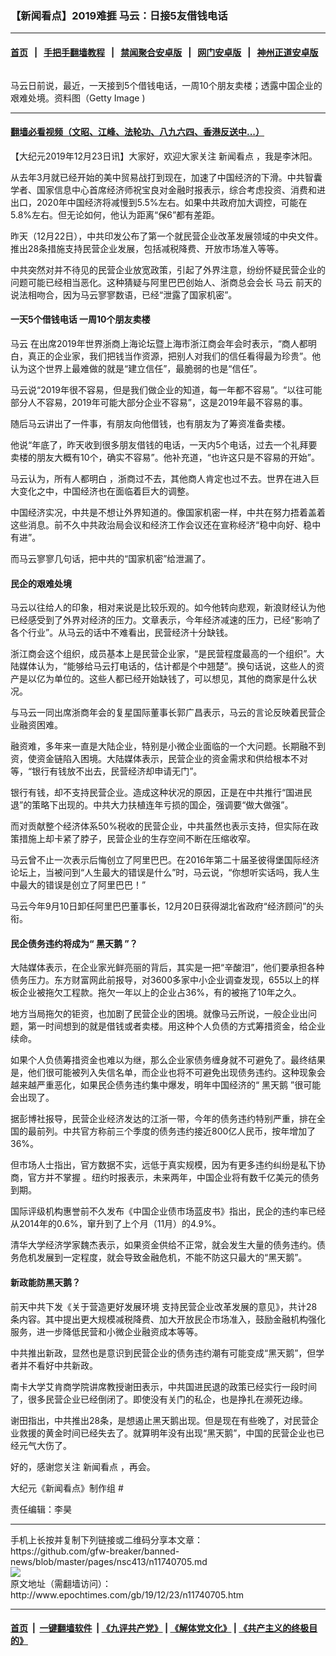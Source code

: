 ### 【新闻看点】2019难捱 马云：日接5友借钱电话
------------------------

#### [首页](https://github.com/gfw-breaker/banned-news/blob/master/README.md) &nbsp;&nbsp;|&nbsp;&nbsp; [手把手翻墙教程](https://github.com/gfw-breaker/guides/wiki) &nbsp;&nbsp;|&nbsp;&nbsp; [禁闻聚合安卓版](https://github.com/gfw-breaker/bn-android) &nbsp;&nbsp;|&nbsp;&nbsp; [网门安卓版](https://github.com/oGate2/oGate) &nbsp;&nbsp;|&nbsp;&nbsp; [神州正道安卓版](https://github.com/SzzdOgate/update) 



<div><img alt="" class="aligncenter wp-post-image" src="http://i.epochtimes.com/assets/uploads/2019/09/1409180658462039.jpg"/>
<div class="red16 caption">
 <p>
  马云日前说，最近，一天接到5个借钱电话，一周10个朋友卖楼；透露中国企业的艰难处境。资料图（Getty Image )
 </p>
</div>
</div><hr/>

#### [翻墙必看视频（文昭、江峰、法轮功、八九六四、香港反送中...）](https://github.com/gfw-breaker/banned-news/blob/master/pages/link3.md)

<div><p>
 【大纪元2019年12月23日讯】大家好，欢迎大家关注
 <ok href="http://www.epochtimes.com/gb/tag/%E6%96%B0%E9%97%BB%E7%9C%8B%E7%82%B9.html">
  新闻看点
 </ok>
 ，我是李沐阳。
</p>
<p>
 从去年3月就已经开始的美中贸易战打到现在，加速了中国经济的下滑。中共智囊学者、国家信息中心首席经济师祝宝良对金融时报表示，综合考虑投资、消费和进出口，2020年中国经济将减慢到5.5%左右。如果中共政府加大调控，可能在5.8%左右。但无论如何，他认为距离“保6”都有差距。
</p>
<p>
 昨天（12月22日），中共印发公布了第一个就民营企业改革发展领域的中央文件。推出28条措施支持民营企业发展，包括减税降费、开放市场准入等等。
</p>
<p>
 中共突然对并不待见的民营企业放宽政策，引起了外界注意，纷纷怀疑民营企业的问题可能已经相当恶化。这种猜疑与阿里巴巴创始人、浙商总会会长
 <ok href="http://www.epochtimes.com/gb/tag/%E9%A9%AC%E4%BA%91.html">
  马云
 </ok>
 前天的说法相吻合，因为马云寥寥数语，已经“泄露了国家机密”。
</p>
<h4>
 一天5个借钱电话 一周10个朋友卖楼
</h4>
<p>
 <ok href="http://www.epochtimes.com/gb/tag/%E9%A9%AC%E4%BA%91.html">
  马云
 </ok>
 在出席2019年世界浙商上海论坛暨上海市浙江商会年会时表示，“商人都明白，真正的企业家，我们把钱当作资源，把别人对我们的信任看得最为珍贵”。他认为这个世界上最难做的就是“建立信任”，最脆弱的也是“信任”。
</p>
<p>
 马云说“2019年很不容易，但是我们做企业的知道，每一年都不容易”。“以往可能部分人不容易，2019年可能大部分企业不容易”，这是2019年最不容易的事。
</p>
<p>
 随后马云讲出了一件事，有朋友向他借钱，也有朋友为了筹资准备卖楼。
</p>
<p>
 他说“年底了，昨天收到很多朋友借钱的电话，一天内5个电话，过去一个礼拜要卖楼的朋友大概有10个，确实不容易”。他补充道，“也许这只是不容易的开始”。
</p>
<p>
 马云认为，所有人都明白 ，浙商过不去，其他商人肯定也过不去。世界在进入巨大变化之中，中国经济也在面临着巨大的调整。
</p>
<p>
 中国经济实况，中共是不想让外界知道的。像国家机密一样，中共在努力捂着盖着这些消息。前不久中共政治局会议和经济工作会议还在宣称经济“稳中向好、稳中有进”。
</p>
<p>
 而马云寥寥几句话，把中共的“国家机密”给泄漏了。
</p>
<h4>
 民企的艰难处境
</h4>
<p>
 马云以往给人的印象，相对来说是比较乐观的。如今他转向悲观，新浪财经认为他已经感受到了外界对经济的压力。文章表示，今年经济减速的压力，已经“影响了各个行业”。从马云的话中不难看出，民营经济十分缺钱。
</p>
<p>
 浙江商会这个组织，成员基本上是民营企业家，“是民营程度最高的一个组织”。大陆媒体认为，“能够给马云打电话的，估计都是个中翘楚”。换句话说，这些人的资产是以亿为单位的。这些人都已经开始缺钱了，可以想见，其他的商家是什么状况。
</p>
<p>
 与马云一同出席浙商年会的复星国际董事长郭广昌表示，马云的言论反映着民营企业融资困难。
</p>
<p>
 融资难，多年来一直是大陆企业，特别是小微企业面临的一个大问题。长期融不到资，使资金链陷入困境。大陆媒体表示，民营企业的资金需求和供给根本不对等，“银行有钱放不出去，民营经济却申请无门”。
</p>
<p>
 银行有钱，却不支持民营企业。造成这种状况的原因，正是在中共推行“国进民退”的策略下出现的。中共大力扶植连年亏损的国企，强调要“做大做强”。
</p>
<p>
 而对贡献整个经济体系50%税收的民营企业，中共虽然也表示支持，但实际在政策措施上却卡紧了脖子，民营企业的生存空间不断在压缩收窄。
</p>
<p>
 马云曾不止一次表示后悔创立了阿里巴巴。在2016年第二十届圣彼得堡国际经济论坛上，当被问到“人生最大的错误是什么”时，马云说，“你想听实话吗，我人生中最大的错误是创立了阿里巴巴！”
</p>
<p>
 马云今年9月10日卸任阿里巴巴董事长，12月20日获得湖北省政府“经济顾问”的头衔。
</p>
<h4>
 民企债务违约将成为“
 <ok href="http://www.epochtimes.com/gb/tag/%E9%BB%91%E5%A4%A9%E9%B9%85.html">
  黑天鹅
 </ok>
 ”？
</h4>
<p>
 大陆媒体表示，在企业家光鲜亮丽的背后，其实是一把“辛酸泪”，他们要承担各种债务压力。东方财富网此前报导，对3600多家中小企业调查发现，655以上的样板企业被拖欠工程款。拖欠一年以上的企业占36%，有的被拖了10年之久。
</p>
<p>
 地方当局拖欠的钜资，也加剧了民营企业的困境。就像马云所说，一般企业出问题，第一时间想到的就是借钱或者卖楼。用这种个人负债的方式筹措资金，给企业续命。
</p>
<p>
 如果个人负债筹措资金也难以为继，那么企业家债务缠身就不可避免了。最终结果是，他们很可能被列入失信名单，而企业也将不可避免出现债务违约。这种现象会越来越严重恶化，如果民企债务违约集中爆发，明年中国经济的“
 <ok href="http://www.epochtimes.com/gb/tag/%E9%BB%91%E5%A4%A9%E9%B9%85.html">
  黑天鹅
 </ok>
 ”很可能会出现了。
</p>
<p>
 据彭博社报导，民营企业经济发达的江浙一带，今年的债务违约特别严重，排在全国的最前列。中共官方称前三个季度的债务违约接近800亿人民币，按年增加了36%。
</p>
<p>
 但市场人士指出，官方数据不实，远低于真实规模，因为有更多违约纠纷是私下协商，官方并不掌握 。纽约时报表示，未来两年，中国企业将有数千亿美元的债务到期。
</p>
<p>
 国际评级机构惠誉前不久发布《中国企业债市场蓝皮书》指出，民企的违约率已经从2014年的0.6%，窜升到了上个月（11月）的4.9%。
</p>
<p>
 清华大学经济学家魏杰表示，如果资金供给不正常，就会发生大量的债务违约。债务危机发展到一定程度，就会导致金融危机，不能不防这只最大的“黑天鹅”。
</p>
<h4>
 新政能防黑天鹅？
</h4>
<p>
 前天中共下发《关于营造更好发展环境 支持民营企业改革发展的意见》，共计28条内容。其中提出更大规模减税降费、加大开放民企市场准入，鼓励金融机构强化服务，进一步降低民营和小微企业融资成本等等。
</p>
<p>
 中共推出新政，显然也是意识到民营企业的债务违约潮有可能变成“黑天鹅”，但学者并不看好中共新政。
</p>
<p>
 南卡大学艾肯商学院讲席教授谢田表示，中共国进民退的政策已经实行一段时间了，很多民营企业已经倒闭了。即使没有关门的私企，也是挣扎在濒死边缘。
</p>
<p>
 谢田指出，中共推出28条，是想遏止黑天鹅出现。但是现在有些晚了，对民营企业救援的黄金时间已经失去了。就算明年没有出现“黑天鹅”，中国的民营企业也已经元气大伤了。
</p>
<p>
 好的，感谢您关注
 <ok href="http://www.epochtimes.com/gb/tag/%E6%96%B0%E9%97%BB%E7%9C%8B%E7%82%B9.html">
  新闻看点
 </ok>
 ，再会。
</p>
<p>
 大纪元《新闻看点》制作组 #
</p>
<p>
 责任编辑：李昊
</p>
</div>
<hr/>
手机上长按并复制下列链接或二维码分享本文章：<br/>
https://github.com/gfw-breaker/banned-news/blob/master/pages/nsc413/n11740705.md <br/>
<a href='https://github.com/gfw-breaker/banned-news/blob/master/pages/nsc413/n11740705.md'><img src='https://github.com/gfw-breaker/banned-news/blob/master/pages/nsc413/n11740705.md.png'/></a> <br/>
原文地址（需翻墙访问）：http://www.epochtimes.com/gb/19/12/23/n11740705.htm


------------------------
#### [首页](https://github.com/gfw-breaker/banned-news/blob/master/README.md) &nbsp;|&nbsp; [一键翻墙软件](https://github.com/gfw-breaker/nogfw/blob/master/README.md) &nbsp;| [《九评共产党》](https://github.com/gfw-breaker/9ping.md/blob/master/README.md#九评之一评共产党是什么) | [《解体党文化》](https://github.com/gfw-breaker/jtdwh.md/blob/master/README.md) | [《共产主义的终极目的》](https://github.com/gfw-breaker/gczydzjmd.md/blob/master/README.md)


<img src='http://gfw-breaker.win/banned-news/pages/nsc413/n11740705.md' width='0px' height='0px'/>